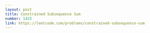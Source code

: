 ```yaml
---
layout: post
title: Constrained Subsequence Sum
number: 1425
link: https://leetcode.com/problems/constrained-subsequence-sum
---
```

